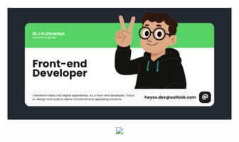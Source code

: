 <p align="center">
  <img src="./assets/readme-Github.png" alt="Banner de GitHub" width="1200"/>
</p>

<p align="center">
  <a href="https://skillicons.dev">
    <img src="https://skillicons.dev/icons?i=angular,react,ts,sass,fastapi,js,nodejs,vue,tailwind,html,figma,kotlin,linux" />
  </a>
</p>






 



